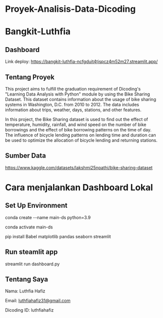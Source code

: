# Proyek-Analisis-Data-Dicoding
# Bangkit-Luthfia

## Dashboard
Link deploy: https://bangkit-luthfia-ncfgduit4tjspcz4m52m27.streamlit.app/

## Tentang Proyek
This project aims to fulfill the graduation requirement of Dicoding's "Learning Data Analysis with Python" module by using the Bike Sharing Dataset. This dataset contains information about the usage of bike sharing systems in Washington, D.C. from 2010 to 2012. The data includes information about trips, weather, days, stations, and other features.

In this project, the Bike Sharing dataset is used to find out the effect of temperature, humidity, rainfall, and wind speed on the number of bike borrowings and the effect of bike borrowing patterns on the time of day.
The influence of bicycle lending patterns on lending time and duration can be used to optimize the allocation of bicycle lending and returning stations.

## Sumber Data
https://www.kaggle.com/datasets/lakshmi25npathi/bike-sharing-dataset

# Cara menjalankan Dashboard Lokal
## Set Up Environment
conda create --name main-ds python=3.9

conda activate main-ds

pip install Babel matplotlib pandas seaborn streamlit

## Run steamlit app
streamlit run dashboard.py

## Tentang Saya
Nama: Luthfia Hafiz

Email: luthfiahafiz31@gmail.com

Dicoding ID: luthfiahafiz
